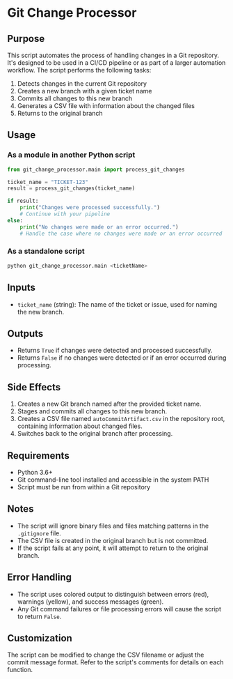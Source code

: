 
# Git Change Processor

## Purpose

This script automates the process of handling changes in a Git repository. It's designed to be used in a CI/CD pipeline or as part of a larger automation workflow. The script performs the following tasks:

1. Detects changes in the current Git repository
2. Creates a new branch with a given ticket name
3. Commits all changes to this new branch
4. Generates a CSV file with information about the changed files
5. Returns to the original branch

## Usage

### As a module in another Python script

```python
from git_change_processor.main import process_git_changes

ticket_name = "TICKET-123"
result = process_git_changes(ticket_name)

if result:
    print("Changes were processed successfully.")
    # Continue with your pipeline
else:
    print("No changes were made or an error occurred.")
    # Handle the case where no changes were made or an error occurred
```

### As a standalone script

```bash
python git_change_processor.main <ticketName>
```

## Inputs

- `ticket_name` (string): The name of the ticket or issue, used for naming the new branch.

## Outputs

- Returns `True` if changes were detected and processed successfully.
- Returns `False` if no changes were detected or if an error occurred during processing.

## Side Effects

1. Creates a new Git branch named after the provided ticket name.
2. Stages and commits all changes to this new branch.
3. Creates a CSV file named `autoCommitArtifact.csv` in the repository root, containing information about changed files.
4. Switches back to the original branch after processing.

## Requirements

- Python 3.6+
- Git command-line tool installed and accessible in the system PATH
- Script must be run from within a Git repository

## Notes

- The script will ignore binary files and files matching patterns in the `.gitignore` file.
- The CSV file is created in the original branch but is not committed.
- If the script fails at any point, it will attempt to return to the original branch.

## Error Handling

- The script uses colored output to distinguish between errors (red), warnings (yellow), and success messages (green).
- Any Git command failures or file processing errors will cause the script to return `False`.

## Customization

The script can be modified to change the CSV filename or adjust the commit message format. Refer to the script's comments for details on each function.
